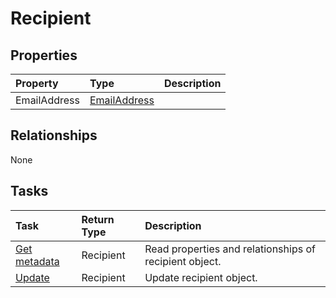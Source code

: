 # Recipient



## Properties
| Property	   | Type	|Description|
|:---------------|:--------|:----------|
|EmailAddress|[EmailAddress](emailaddress.md)||

## Relationships
None


## Tasks

| Task		   | Return Type	|Description|
|:---------------|:--------|:----------|
|[Get metadata](../api/recipient_get.md) | Recipient |Read properties and relationships of recipient object.|
|[Update](../api/recipient_update.md) | Recipient	|Update recipient object. |
